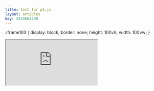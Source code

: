 ```yaml
---
title: test for p5.js
layout: articles
key: 2019061700
---
```

.iframe100 {
display: block;   border: none;   height: 100vh;   width: 100vw;
}

<iframe src="https://editor.p5js.org/angeloyeo@gmail.com/embed/vBI6E9Eyf"></iframe>
